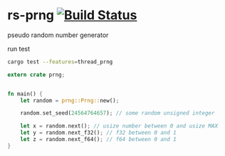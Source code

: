 rs-prng [![Build Status](https://travis-ci.org/nathanfaucett/rs-prng.svg?branch=master)](https://travis-ci.org/nathanfaucett/rs-prng)
=====
pseudo random number generator

run test
```bash
cargo test --features=thread_prng
```

```rust
extern crate prng;


fn main() {
    let random = prng::Prng::new();

    random.set_seed(24564764657); // some random unsigned integer

    let x = random.next(); // usize number between 0 and usize MAX
    let y = random.next_f32(); // f32 between 0 and 1
    let z = random.next_f64(); // f64 between 0 and 1
}

```
